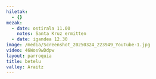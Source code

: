 ```yaml
---
hiletak:
  - {}
mezak:
  - date: ostirala 11.00
    notes: Santa Kruz ermitten
  - date: igandea 12.30
image: /media/Screenshot_20250324_223949_YouTube-1.jpg
video: 46Wos9wDdpw
layout: parroquia
title: betelu
valley: Araitz
---
```

